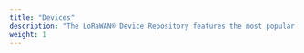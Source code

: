 ```yaml
---
title: "Devices"
description: "The LoRaWAN® Device Repository features the most popular products within the LoRaWAN Ecosystem. It began as a physical wall, but it's now launching as a virtual wall as part of The Things Conference 2021!"
weight: 1
---
```

